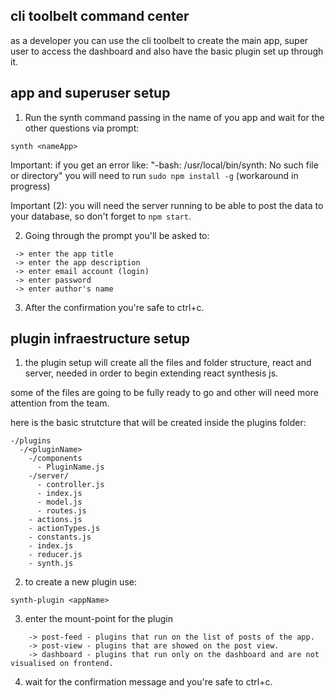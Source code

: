 ## cli toolbelt command center

as a developer you can use the cli toolbelt to create the main app, super user to access the dashboard and also have the basic plugin set up through it.

## app and superuser setup

1. Run the synth command passing in the name of you app and wait for the other questions via prompt: 

````
synth <nameApp>
````

Important: if you get an error like: "-bash: /usr/local/bin/synth: No such file or directory" you will need to run ``` sudo npm install -g ``` (workaround in progress)

Important (2): you will need the server running to be able to post the data to your database, so don't forget to ```npm start```.

2. Going through the prompt you'll be asked to:

```
 -> enter the app title
 -> enter the app description
 -> enter email account (login)
 -> enter password
 -> enter author's name
 ```

3. After the confirmation you're safe to ctrl+c.

## plugin infraestructure setup

1. the plugin setup will create all the files and folder structure, react and server, needed in order to begin extending react synthesis js.

some of the files are going to be fully ready to go and other will need more attention from the team.

here is the basic strutcture that will be created inside the plugins folder:

```
-/plugins
  -/<pluginName>
    -/components
      - PluginName.js
    -/server/
      - controller.js
      - index.js
      - model.js
      - routes.js
    - actions.js
    - actionTypes.js
    - constants.js
    - index.js
    - reducer.js
    - synth.js
```

2. to create a new plugin use:

```
synth-plugin <appName>
````

3. enter the mount-point for the plugin
```
    -> post-feed - plugins that run on the list of posts of the app.
    -> post-view - plugins that are showed on the post view.
    -> dashboard - plugins that run only on the dashboard and are not visualised on frontend.
```

4. wait for the confirmation message and you're safe to ctrl+c.